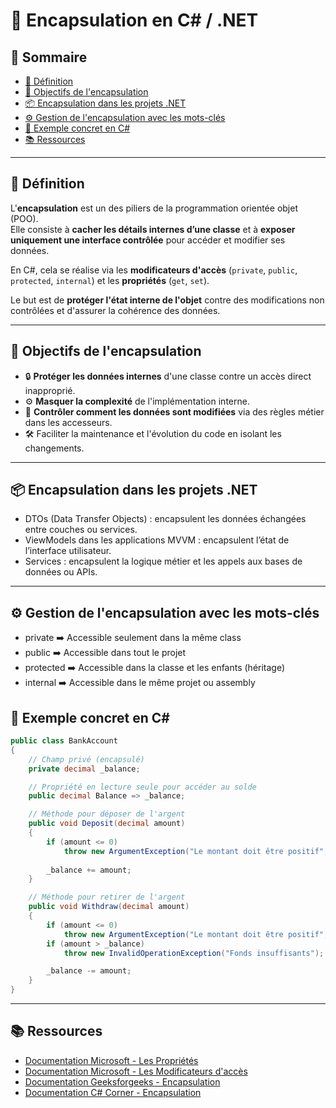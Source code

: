 # 🔐 Encapsulation en C# / .NET

## 📑 Sommaire
<!-- TOC -->
- [📘 Définition](#-définition)
- [🎯 Objectifs de l'encapsulation](#-objectifs-de-lencapsulation)
- [📦 Encapsulation dans les projets .NET](#-encapsulation-dans-les-projets-net)
- [⚙️ Gestion de l'encapsulation avec les mots-clés](#️-gestion-de-lencapsulation-avec-les-mots-clés)
- [🧪 Exemple concret en C#](#-exemple-concret-en-c)
- [📚 Ressources](#-ressources)
<!-- /TOC -->

---

## 📘 Définition

L'**encapsulation** est un des piliers de la programmation orientée objet (POO).  
Elle consiste à **cacher les détails internes d’une classe** et à **exposer uniquement une interface contrôlée** pour accéder et modifier ses données.  

En C#, cela se réalise via les **modificateurs d'accès** (`private`, `public`, `protected`, `internal`) et les **propriétés** (`get`, `set`).  

Le but est de **protéger l'état interne de l'objet** contre des modifications non contrôlées et d'assurer la cohérence des données.

---

## 🎯 Objectifs de l'encapsulation

- 🔒 **Protéger les données internes** d'une classe contre un accès direct inapproprié.  
- ⚙️ **Masquer la complexité** de l'implémentation interne.  
- 🔄 **Contrôler comment les données sont modifiées** via des règles métier dans les accesseurs.  
- 🛠️ Faciliter la maintenance et l'évolution du code en isolant les changements.

---

## 📦 Encapsulation dans les projets .NET

- DTOs (Data Transfer Objects) : encapsulent les données échangées entre couches ou services.
- ViewModels dans les applications MVVM : encapsulent l’état de l’interface utilisateur.
- Services : encapsulent la logique métier et les appels aux bases de données ou APIs.

---

## ⚙️ Gestion de l'encapsulation avec les mots-clés

- private ➡️ Accessible seulement dans la même class
- public ➡️ Accessible dans tout le projet
- protected ➡️ Accessible dans la classe et les enfants (héritage)
- internal ➡️ Accessible dans le même projet ou assembly

## 🧪 Exemple concret en C#

```csharp
public class BankAccount
{
    // Champ privé (encapsulé)
    private decimal _balance;

    // Propriété en lecture seule pour accéder au solde
    public decimal Balance => _balance;

    // Méthode pour déposer de l'argent
    public void Deposit(decimal amount)
    {
        if (amount <= 0)
            throw new ArgumentException("Le montant doit être positif", nameof(amount));
        
        _balance += amount;
    }

    // Méthode pour retirer de l'argent
    public void Withdraw(decimal amount)
    {
        if (amount <= 0)
            throw new ArgumentException("Le montant doit être positif", nameof(amount));
        if (amount > _balance)
            throw new InvalidOperationException("Fonds insuffisants");

        _balance -= amount;
    }
}

```

---

## 📚 Ressources

- [Documentation Microsoft - Les Propriétés](https://learn.microsoft.com/fr-fr/dotnet/csharp/programming-guide/classes-and-structs/properties)
- [Documentation Microsoft - Les Modificateurs d'accès](https://learn.microsoft.com/fr-fr/dotnet/csharp/programming-guide/classes-and-structs/access-modifiers)
- [Documentation Geeksforgeeks - Encapsulation](https://www.geeksforgeeks.org/c-sharp/encapsulation-in-c-sharp/)
- [Documentation C# Corner - Encapsulation](https://www.c-sharpcorner.com/article/encapsulation-in-C-Sharp/)